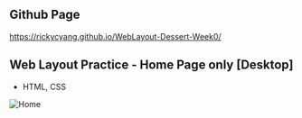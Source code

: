 ## Github Page
https://rickycyang.github.io/WebLayout-Dessert-Week0/

## Web Layout Practice - Home Page only [Desktop]
- HTML, CSS

![Home](https://user-images.githubusercontent.com/54363801/133922458-4ad15c4b-8b0a-4aea-aee6-0dedb482b2e2.png)


